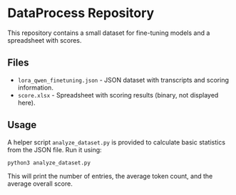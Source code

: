 # DataProcess Repository

This repository contains a small dataset for fine-tuning models and a spreadsheet with scores.

## Files

- `lora_qwen_finetuning.json` - JSON dataset with transcripts and scoring information.
- `score.xlsx` - Spreadsheet with scoring results (binary, not displayed here).

## Usage

A helper script `analyze_dataset.py` is provided to calculate basic statistics from the JSON file.
Run it using:

```bash
python3 analyze_dataset.py
```

This will print the number of entries, the average token count, and the average overall score.
